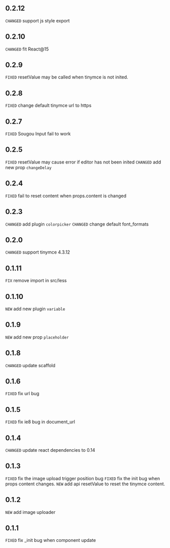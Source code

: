 ## 0.2.12
`CHANGED` support js style export

## 0.2.10

`CHANGED` fit React@15

## 0.2.9

`FIXED` resetValue may be called when tinymce is not inited.

## 0.2.8

`FIXED` change default tinymce url to https
 
## 0.2.7

`FIXED` Sougou Input fail to work

## 0.2.5

`FIXED` resetValue may cause error if editor has not been inited
`CHANGED` add new prop `changeDelay`

## 0.2.4

`FIXED` fail to reset content when props.content is changed

## 0.2.3

`CHANGED` add plugin `colorpicker`
`CHANGED` change default font_formats

## 0.2.0

`CHANGED` support tinymce 4.3.12

## 0.1.11
`FIX` remove import in src/less

## 0.1.10
`NEW` add new plugin `variable`

## 0.1.9

`NEW` add new prop `placeholder`

## 0.1.8

`CHANGED` update scaffold

## 0.1.6

`FIXED` fix url bug

## 0.1.5

`FIXED` fix ie8 bug in document_url

## 0.1.4

`CHANGED` update react dependencies to 0.14

## 0.1.3

`FIXED` fix the image upload trigger position bug
`FIXED` fix the init bug when props content changes.
`NEW` add api resetValue to reset the tinymce content.

## 0.1.2

`NEW` add image uploader

## 0.1.1

`FIXED` fix _init bug when component update